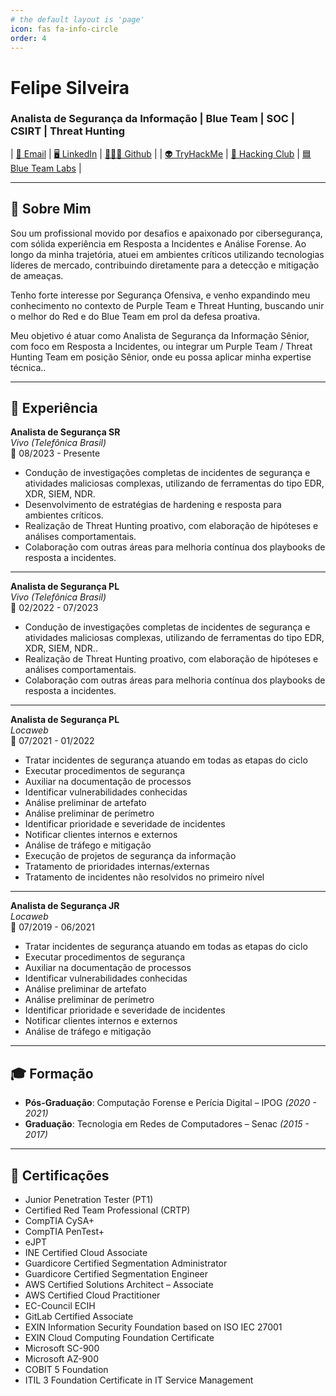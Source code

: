 ```yaml
---
# the default layout is 'page'
icon: fas fa-info-circle
order: 4
---
```


# Felipe Silveira

### **Analista de Segurança da Informação | Blue Team | SOC | CSIRT | Threat Hunting**

| [📧 Email](mailto:felipe.psilveira@outlook.com) | [🖥 LinkedIn](https://www.linkedin.com/in/felipe-silveira/) | [🧑🏻‍💻 Github](https://github.com/felipe8398) |
| [👽 TryHackMe](https://tryhackme.com/p/felipe8398) | [👾 Hacking Club](https://app.hackingclub.com/profile/user/8322) | [🟦 Blue Team Labs](https://blueteamlabs.online/home/user/01a856d604ae195822124a) |




---

## 👤 Sobre Mim
Sou um profissional movido por desafios e apaixonado por cibersegurança, com sólida experiência em Resposta a Incidentes e Análise Forense. Ao longo da minha trajetória, atuei em ambientes críticos utilizando tecnologias líderes de mercado, contribuindo diretamente para a detecção e mitigação de ameaças.

Tenho forte interesse por Segurança Ofensiva, e venho expandindo meu conhecimento no contexto de Purple Team e Threat Hunting, buscando unir o melhor do Red e do Blue Team em prol da defesa proativa.

Meu objetivo é atuar como Analista de Segurança da Informação Sênior, com foco em Resposta a Incidentes, ou integrar um Purple Team / Threat Hunting Team em posição Sênior, onde eu possa aplicar minha expertise técnica..

---

## 💼 Experiência

**Analista de Segurança SR**  
_Vivo (Telefônica Brasil)_  
📅 08/2023 - Presente  
- Condução de investigações completas de incidentes de segurança e atividades
maliciosas complexas, utilizando de ferramentas do tipo EDR, XDR, SIEM, NDR.
- Desenvolvimento de estratégias de hardening e resposta para ambientes críticos.
- Realização de Threat Hunting proativo, com elaboração de hipóteses e análises
comportamentais.
- Colaboração com outras áreas para melhoria contínua dos playbooks de resposta a
incidentes.

---

**Analista de Segurança PL**  
_Vivo (Telefônica Brasil)_  
📅 02/2022 - 07/2023  
- Condução de investigações completas de incidentes de segurança e atividades
maliciosas complexas, utilizando de ferramentas do tipo EDR, XDR, SIEM, NDR..
- Realização de Threat Hunting proativo, com elaboração de hipóteses e análises
comportamentais.
- Colaboração com outras áreas para melhoria contínua dos playbooks de resposta a
incidentes.

---

**Analista de Segurança PL**  
_Locaweb_  
📅 07/2021 - 01/2022  
- Tratar incidentes de segurança atuando em todas as etapas do ciclo
- Executar procedimentos de segurança
- Auxiliar na documentação de processos
- Identificar vulnerabilidades conhecidas
- Análise preliminar de artefato
- Análise preliminar de perímetro
- Identificar prioridade e severidade de incidentes
- Notificar clientes internos e externos
- Análise de tráfego e mitigação
- Execução de projetos de segurança da informação
- Tratamento de prioridades internas/externas
- Tratamento de incidentes não resolvidos no primeiro nível

---

**Analista de Segurança JR**  
_Locaweb_  
📅 07/2019 - 06/2021  
- Tratar incidentes de segurança atuando em todas as etapas do ciclo
- Executar procedimentos de segurança
- Auxiliar na documentação de processos
- Identificar vulnerabilidades conhecidas
- Análise preliminar de artefato
- Análise preliminar de perímetro
- Identificar prioridade e severidade de incidentes
- Notificar clientes internos e externos
- Análise de tráfego e mitigação

---

## 🎓 Formação
- **Pós-Graduação**: Computação Forense e Perícia Digital – IPOG _(2020 - 2021)_  
- **Graduação**: Tecnologia em Redes de Computadores – Senac _(2015 - 2017)_  

---

## 📜 Certificações
- Junior Penetration Tester (PT1)  
- Certified Red Team Professional (CRTP)  
- CompTIA CySA+  
- CompTIA PenTest+  
- eJPT  
- INE Certified Cloud Associate  
- Guardicore Certified Segmentation Administrator  
- Guardicore Certified Segmentation Engineer  
- AWS Certified Solutions Architect – Associate  
- AWS Certified Cloud Practitioner  
- EC-Council ECIH  
- GitLab Certified Associate  
- EXIN Information Security Foundation based on ISO IEC 27001  
- EXIN Cloud Computing Foundation Certificate  
- Microsoft SC-900  
- Microsoft AZ-900  
- COBIT 5 Foundation  
- ITIL 3 Foundation Certificate in IT Service Management  
